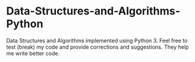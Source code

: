 # Data-Structures-and-Algorithms-Python
Data Structures and Algorithms implemented using Python 3.
Feel free to test (break) my code and provide corrections and suggestions. They help me write better code.
